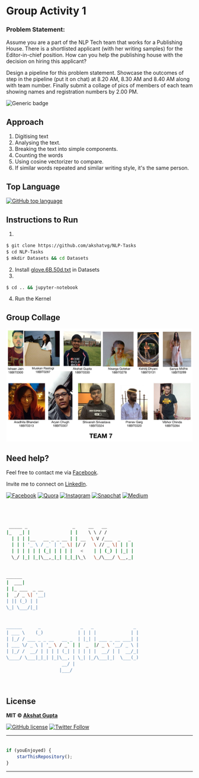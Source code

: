 # Group Activity 1
### Problem Statement:
Assume you are a part of the NLP Tech team that works for a Publishing House. There is a shortlisted applicant (with her writing samples) for the Editor-in-chief position. How can you help the publishing house with the decision on hiring this applicant?

Design a pipeline for this problem statement. Showcase the outcomes of step in the pipeline (put it on chat) at 8.20 AM, 8.30 AM and 8.40 AM along with team number. Finally submit a collage of pics of members of each team showing names and registration numbers by 2.00 PM. 

![Generic badge](https://img.shields.io/badge/Group-Activity-orange)

## Approach
1. Digitising text
2. Analysing the text.
3. Breaking the text into simple components.
4. Counting the words
5. Using cosine vectorizer to compare.
6. If similar words repeated and similar writing style, it's the same person.

## Top Language

[![GitHub top language](https://img.shields.io/github/languages/top/akshatvg/NLP-Tasks?logo=jupyter&style=social)](https://github.com/akshatvg/)

## Instructions to Run
1.
```bash
$ git clone https://github.com/akshatvg/NLP-Tasks
$ cd NLP-Tasks
$ mkdir Datasets && cd Datasets
```
2. Install [glove.6B.50d.txt](https://www.kaggle.com/watts2/glove6b50dtxt) in Datasets
3.
```bash
$ cd .. && jupyter-notebook
```
4. Run the Kernel

## Group Collage
<p align="center">
<img src="./Group_Collage.jpeg" alt="Team 7 Collage" />
</p>

## Need help?


Feel free to contact me via [Facebook](https://www.facebook.com/akshatvg).

Invite me to connect on [LinkedIn](https://www.linkedin.com/in/akshatvg/).

[![Facebook](https://img.shields.io/badge/Facebook-add-blue.svg?logo=facebook&logoColor=white)](https://www.facebook.com/akshatvg) [![Quora](https://img.shields.io/badge/Quora-ask-red.svg?logo=quora)](https://www.quora.com/profile/Akshat-Gupta-279) [![Instagram](https://img.shields.io/badge/Instagram-follow-purple.svg?logo=instagram&logoColor=white)](https://www.instagram.com/akshatvg/) [![Snapchat](https://img.shields.io/badge/Snapchat-add-yellow.svg?logo=snapchat&logoColor=white)](https://www.snapchat.com/add/akshatvg) [![Medium](https://img.shields.io/badge/Medium-follow-black.svg?logo=medium&logoColor=white)](https://medium.com/@akshatvg)


```bash



 _____ _                 _     __   __            
|_   _| |               | |    \ \ / /            
  | | | |__   __ _ _ __ | | __  \ V /___  _   _   
  | | | '_ \ / _` | '_ \| |/ /   \ // _ \| | | |  
  | | | | | | (_| | | | |   <    | | (_) | |_| |  
  \_/ |_| |_|\__,_|_| |_|_|\_\   \_/\___/ \__,_|  
                                                  
                                                  
______                                            
|  ___|                                           
| |_ ___  _ __                                    
|  _/ _ \| '__|                                   
| || (_) | |                                      
\_| \___/|_|                                      
                                                  
                                                  
______      _               _   _               _ 
| ___ \    (_)             | | | |             | |
| |_/ / ___ _ _ __   __ _  | |_| | ___ _ __ ___| |
| ___ \/ _ \ | '_ \ / _` | |  _  |/ _ \ '__/ _ \ |
| |_/ /  __/ | | | | (_| | | | | |  __/ | |  __/_|
\____/ \___|_|_| |_|\__, | \_| |_/\___|_|  \___(_)
                     __/ |                        
                    |___/                         

 


```

## License

**MIT &copy; [Akshat Gupta](https://github.com/akshatvg/NLP-Tasks/blob/master/LICENSE)**

[![GitHub license](https://img.shields.io/github/license/akshatvg/NLP-Tasks?style=social&logo=github)](https://github.com/akshatvg/NLP-Tasks/blob/master/LICENSE) [![Twitter Follow](https://img.shields.io/twitter/follow/akshatvg?style=social)](https://twitter.com/akshatvg)

---------

```javascript

if (youEnjoyed) {
    starThisRepository();
}

```

-----------

